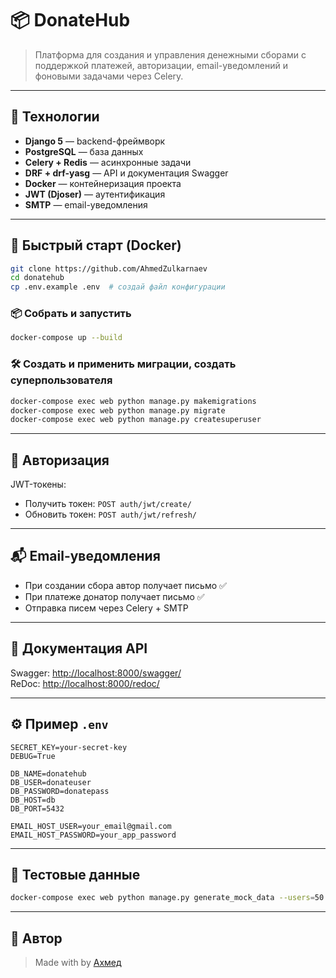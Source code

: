 # 📦 DonateHub

> Платформа для создания и управления денежными сборами с поддержкой платежей, авторизации, email-уведомлений и фоновыми задачами через Celery.

---

## 🚀 Технологии

- **Django 5** — backend-фреймворк
- **PostgreSQL** — база данных
- **Celery + Redis** — асинхронные задачи
- **DRF + drf-yasg** — API и документация Swagger
- **Docker** — контейнеризация проекта
- **JWT (Djoser)** — аутентификация
- **SMTP** — email-уведомления

---

## 🐳 Быстрый старт (Docker)

```bash
git clone https://github.com/AhmedZulkarnaev
cd donatehub
cp .env.example .env  # создай файл конфигурации
```

### 📦 Собрать и запустить
```bash
docker-compose up --build
```

### 🛠 Создать и применить миграции, создать суперпользователя
```bash
docker-compose exec web python manage.py makemigrations
docker-compose exec web python manage.py migrate
docker-compose exec web python manage.py createsuperuser
```

---

## 🔑 Авторизация

JWT-токены:
- Получить токен: `POST auth/jwt/create/`
- Обновить токен: `POST auth/jwt/refresh/`

---

## 📬 Email-уведомления

- При создании сбора автор получает письмо ✅
- При платеже донатор получает письмо ✅
- Отправка писем через Celery + SMTP

---

## 📘 Документация API

Swagger: [http://localhost:8000/swagger/](http://localhost:8000/swagger/)  
ReDoc: [http://localhost:8000/redoc/](http://localhost:8000/redoc/)

---

## ⚙️ Пример `.env`

```dotenv
SECRET_KEY=your-secret-key
DEBUG=True

DB_NAME=donatehub
DB_USER=donateuser
DB_PASSWORD=donatepass
DB_HOST=db
DB_PORT=5432

EMAIL_HOST_USER=your_email@gmail.com
EMAIL_HOST_PASSWORD=your_app_password
```

---

## 🧪 Тестовые данные

```bash
docker-compose exec web python manage.py generate_mock_data --users=50 --collects=100 --payments=300
```

---

## 👤 Автор

> Made with by [Ахмед](https://github.com/AhmedZulkarnaev)

